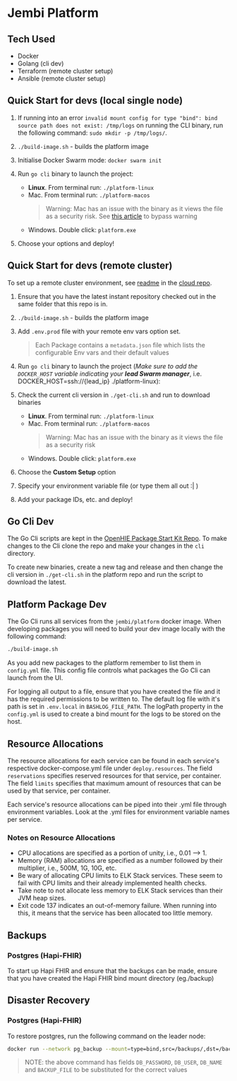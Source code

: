 # Jembi Platform

## Tech Used

- Docker
- Golang (cli dev)
- Terraform (remote cluster setup)
- Ansible (remote cluster setup)

## Quick Start for devs (local single node)

1. If running into an error `invalid mount config for type "bind": bind source path does not exist: /tmp/logs` on running the CLI binary, run the following command: `sudo mkdir -p /tmp/logs/`.
1. `./build-image.sh` - builds the platform image
1. Initialise Docker Swarm mode: `docker swarm init`
1. Run `go cli` binary to launch the project:

    - **Linux**. From terminal run: `./platform-linux`
    - Mac. From terminal run: `./platform-macos`
        > Warning: Mac has an issue with the binary as it views the file as a security risk. See [this article](https://www.lifewire.com/fix-developer-cannot-be-verified-error-5183898) to bypass warning
    - Windows. Double click: `platform.exe`
1. Choose your options and deploy!

## Quick Start for devs (remote cluster)

To set up a remote cluster environment, see [readme](https://github.com/jembi/cloud/blob/main/aws/mercury-team/README.md) in the [cloud repo](https://github.com/jembi/cloud).

1. Ensure that you have the latest instant repository checked out in the same folder that this repo is in.
1. `./build-image.sh` - builds the platform image
1. Add `.env.prod` file with your remote env vars option set.

    > Each Package contains a `metadata.json` file which lists the configurable Env vars and their default values

1. Run `go cli` binary to launch the project (*Make sure to add the `DOCKER_HOST` variable indicating your **lead Swarm manager***, i.e. DOCKER_HOST=ssh://{lead_ip} ./platform-linux):

1. Check the current cli version in `./get-cli.sh` and run to download binaries
    - **Linux**. From terminal run: `./platform-linux`
    - Mac. From terminal run: `./platform-macos`
        > Warning: Mac has an issue with the binary as it views the file as a security risk
    - Windows. Double click: `platform.exe`

1. Choose the **Custom Setup** option
1. Specify your environment variable file (or type them all out :| )
1. Add your package IDs, etc. and deploy!

## Go Cli Dev

The Go Cli scripts are kept in the [OpenHIE Package Start Kit Repo](https://github.com/openhie/package-starter-kit/tree/main/cli). To make changes to the Cli clone the repo and make your changes in the `cli` directory.

To create new binaries, create a new tag and release and then change the cli version in `./get-cli.sh` in the platform repo and run the script to download the latest.

## Platform Package Dev

The Go Cli runs all services from the `jembi/platform` docker image. When developing packages you will need to build your dev image locally with the following command:

```sh
./build-image.sh
```

As you add new packages to the platform remember to list them in `config.yml` file. This config file controls what packages the Go Cli can launch from the UI.

For logging all output to a file, ensure that you have created the file and it has the required permissions to be written to.
The default log file with it's path is set in `.env.local` in `BASHLOG_FILE_PATH`. 
The logPath property in the `config.yml` is used to create a bind mount for the logs to be stored on the host.

## Resource Allocations

The resource allocations for each service can be found in each service's respective docker-compose.yml file under `deploy.resources`. The field `reservations` specifies reserved resources for that service, per container. The field `limits` specifies that maximum amount of resources that can be used by that service, per container.

Each service's resource allocations can be piped into their .yml file through environment variables. Look at the .yml files for environment variable names per service.

### Notes on Resource Allocations

- CPU allocations are specified as a portion of unity, i.e., 0.01 --> 1.
- Memory (RAM) allocations are specified as a number followed by their multiplier, i.e., 500M, 1G, 10G, etc.
- Be wary of allocating CPU limits to ELK Stack services. These seem to fail with CPU limits and their already implemented health checks.
- Take note to not allocate less memory to ELK Stack services than their JVM heap sizes.
- Exit code 137 indicates an out-of-memory failure. When running into this, it means that the service has been allocated too little memory.

## Backups

### Postgres (Hapi-FHIR)

To start up Hapi FHIR and ensure that the backups can be made, ensure that you have created the Hapi FHIR bind mount directory (eg./backup)

## Disaster Recovery

### Postgres (Hapi-FHIR)

To restore postgres, run the following command on the leader node:

```sh
docker run --network pg_backup --mount=type=bind,src=/backups/,dst=/backups/ alpine:3.15.5 sh -c 'apk update; apk add --no-cache postgresql-client>14.4; PGPASSWORD=<DB_PASSWORD> /usr/bin/pg_restore --host "postgres-1" --port "5432" --username <DB_USER> --dbname <DB_NAME> --clean /backups/<BACKUP_FILE>'
```
> NOTE: the above command has fields `DB_PASSWORD`, `DB_USER`, `DB_NAME` and `BACKUP_FILE` to be substituted for the correct values

